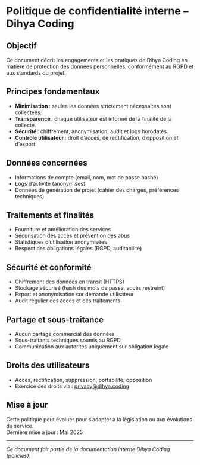 # Politique de confidentialité interne – Dihya Coding

## Objectif

Ce document décrit les engagements et les pratiques de Dihya Coding en matière de protection des données personnelles, conformément au RGPD et aux standards du projet.

## Principes fondamentaux

- **Minimisation** : seules les données strictement nécessaires sont collectées.
- **Transparence** : chaque utilisateur est informé de la finalité de la collecte.
- **Sécurité** : chiffrement, anonymisation, audit et logs horodatés.
- **Contrôle utilisateur** : droit d’accès, de rectification, d’opposition et d’export.

## Données concernées

- Informations de compte (email, nom, mot de passe hashé)
- Logs d’activité (anonymisés)
- Données de génération de projet (cahier des charges, préférences techniques)

## Traitements et finalités

- Fourniture et amélioration des services
- Sécurisation des accès et prévention des abus
- Statistiques d’utilisation anonymisées
- Respect des obligations légales (RGPD, auditabilité)

## Sécurité et conformité

- Chiffrement des données en transit (HTTPS)
- Stockage sécurisé (hash des mots de passe, accès restreint)
- Export et anonymisation sur demande utilisateur
- Audit régulier des accès et des traitements

## Partage et sous-traitance

- Aucun partage commercial des données
- Sous-traitants techniques soumis au RGPD
- Communication aux autorités uniquement sur obligation légale

## Droits des utilisateurs

- Accès, rectification, suppression, portabilité, opposition
- Exercice des droits via : [privacy@dihya.coding](mailto:privacy@dihya.coding)

## Mise à jour

Cette politique peut évoluer pour s’adapter à la législation ou aux évolutions du service.  
Dernière mise à jour : Mai 2025

---

*Ce document fait partie de la documentation interne Dihya Coding (policies).*